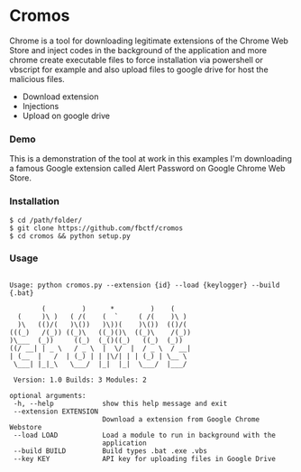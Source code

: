 # Cromos 

Chrome is a tool for downloading legitimate extensions of the Chrome Web Store and inject codes in the background of the application and more chrome create executable files to force installation via powershell or vbscript for example and also upload files to google drive for host the malicious files.

  - Download extension
  - Injections
  - Upload on google drive
  
  ### Demo
  This is a demonstration of the tool at work in this examples I'm downloading a famous Google extension called Alert Password on Google Chrome Web Store.

  ### Installation
  
```
$ cd /path/folder/
$ git clone https://github.com/fbctf/cromos
$ cd cromos && python setup.py
```
 ### Usage
 ```
 
Usage: python cromos.py --extension {id} --load {keylogger} --build {.bat}

         (         )      *         )    (     
   (     )\ )   ( /(    (  `     ( /(    )\ )  
   )\   (()/(   )\())   )\))(    )\())  (()/(  
 (((_)   /(_)) ((_)\   ((_)()\  ((_)\    /(_)) 
 )\___  (_))     ((_)  (_()((_)   ((_)  (_))   
((/ __| | _ \   / _ \  |  \/  |  / _ \  / __|  
 | (__  |   /  | (_) | | |\/| | | (_) | \__ \  
  \___| |_|_\   \___/  |_|  |_|  \___/  |___/
 
  Version: 1.0 Builds: 3 Modules: 2
  
optional arguments:
  -h, --help            show this help message and exit
  --extension EXTENSION
                        Download a extension from Google Chrome Webstore
  --load LOAD           Load a module to run in background with the
                        application
  --build BUILD         Build types .bat .exe .vbs
  --key KEY             API key for uploading files in Google Drive
  
 ```

